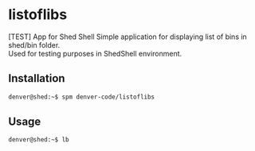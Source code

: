 # listoflibs
[TEST] App for Shed Shell
Simple application for displaying list of bins in shed/bin folder.  
Used for testing purposes in ShedShell environment.

## Installation
```bash
denver@shed:~$ spm denver-code/listoflibs
```

## Usage
```bash
denver@shed:~$ lb
```

